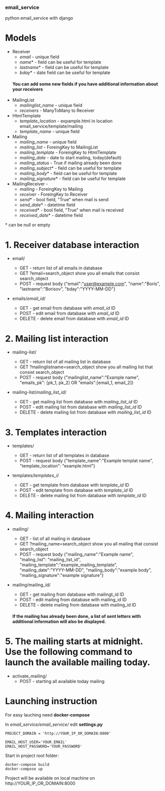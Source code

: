 ### email_service
python email_service with django

# Models 

  - Receiver
    - *email* -  unique field
    - *name*\* - field can be useful for template
    - *lastname*\* - field can be useful for template
    - *bday*\* - date field can be useful for template  
     #### You can add some new fields if you have additional information about your receivers
  - MailingList
    - *mailinglist_name* - unique field
    - *receivers* - ManyToMany to Receiver
  - HtmlTemplate
    - *template_location* - expample.html in location email_service/template/mailing
    - *template_name*  - unique field
  - Mailing
    - *mailing_name* - unique field
    - *mailing_list* - ForeingKey to MailingList
    - *mailing_template* - ForeingKey to HtmlTemplate
    - *mailing_date* - date to start mailing, today(default)
    - *mailing_status* - True if mailing already been done
    - *mailing_subject*\* - field can be useful for template
    - *mailing_body*\* - field can be useful for template
    - *mailing_signature*\* - field can be useful for template
 - MailingReceiver - 
    - *mailing* - ForeingKey to Mailing
    - *receiver* - ForeingKey to Receiver
    - *send*\* - bool field, "True" when mail is send
    - *send_date*\* - datetime field
    - *received*\* - bool field, "True" when mail is received
    - *received_date*\* - datetime field
    
 \* can be null or empty

# 1. Receiver database interaction
   - email/
     - GET - return list of all emails in database 
     - GET ?email=search_object  show you all emails that consist search_object                                               
     - POST - request body {"email":"user@example.com", "name":"Boris", "lastname":"Borisov", "bday":"YYYY-MM-DD"}
     
   - emails/*email_id*/ 
     - GET - get email from database with *email_id* ID
     - POST - edit email from database with *email_id* ID
     - DELETE - delete email from database with *email_id* ID
     
 # 2. Mailing list interaction
   - mailing-list/
     - GET - return list of all mailing list in database 
     - GET ?mailinglistname=search_object  show you all mailing list that consist search_object                                             
     - POST - request body {"mailinglist_name":"Example name", "emails_pk": [pk_1, pk_2] OR "emails":[email_1, email_2]}
    
   - mailing-list/*mailing_list_id*/ 
     - GET - get mailing list from database with *mailing_list_id* ID
     - POST - edit mailing list from database with *mailing_list_id* ID
     - DELETE - delete mailing list from database with *mailing_list_id* ID
  
 # 3. Templates interaction
   - templates/
     - GET - return list of all templates in database                                            
     - POST - request body {"template_name":"Example templat name", "template_location": "example.html"}
    
   - templates/*templates_i*/ 
     - GET - get template from database with *template_id* ID
     - POST - edit template  from database with *template_id* ID
     - DELETE - delete mailing list from database with *template_id* ID
  
  # 4. Mailing interaction   
   - mailing/
     - GET - list of all mailing in database 
     - GET ?mailing_name=search_object  show you all mailing that consist search_object                                             
     - POST - request body {"mailing_name":"Example name", "maling_list": "mailing_list_id",  "mailing_template":"example_mailing_template",
     "mailing_date":"YYYY-MM-DD", "mailing_body":"example body", "mailing_signature":"example signature"}
    
   - mailing/mailing_id/ 
     - GET - get mailing from database with mailingt_id ID
     - POST - edit mailing from database with mailing_id ID
     - DELETE - delete mailing from database with mailing_id ID
    
     #### If the mailing has already been done, a list of sent letters with additional information will also be displayed.
     
  # 5. The mailing starts at midnight. Use the following command to launch the available mailing today.
   - activate_mailing/ 
     - POST - starting all available today mailing

    
 # Launching instruction
 For easy lauching need **docker-compose**
 
 In *email_service/email_service/* edit **settings.py**
 
    PROJECT_DOMAIN = 'http://YOUR_IP_OR_DOMAIN:8000'
 
    EMAIL_HOST_USER='YOUR_EMAIL'
    EMAIL_HOST_PASSWORD='YOUR_PASSWORD'
 
 Start in project root folder:
 
    docker-compose build
    docker-compose up
      
  Project will be available on local machine on http://YOUR_IP_OR_DOMAIN:8000
